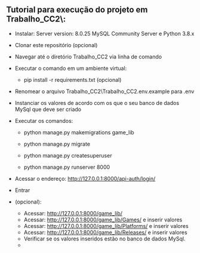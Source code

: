## Tutorial para execução do projeto em Trabalho_CC2\\:

- Instalar: Server version: 8.0.25 MySQL Community Server e Python 3.8.x

- Clonar este repositório (opcional)

- Navegar até o diretório Trabalho_CC2 via linha de comando

- Executar o comando em um ambiente virtual:
  - pip install -r requirements.txt (opcional)

- Renomear o arquivo Trabalho_CC2\Trabalho_CC2\.env.example para .env

- Instanciar os valores de acordo com os que o seu banco de dados MySql que deve ser criado

- Executar os comandos:
  - python manage.py makemigrations game_lib
  - python manage.py migrate
  - python manage.py createsuperuser

  - python manage.py runserver 8000

- Acessar o endereço: http://127.0.0.1:8000/api-auth/login/
- Entrar
- (opcional):
  - Acessar: http://127.0.0.1:8000/game_lib/
  - Acessar: http://127.0.0.1:8000/game_lib/Games/ e inserir valores
  - Acessar: http://127.0.0.1:8000/game_lib/Platforms/ e inserir valores
  - Acessar: http://127.0.0.1:8000/game_lib/Releases/ e inserir valores
  - Verificar se os valores inseridos estão no banco de dados MySql.
  -

